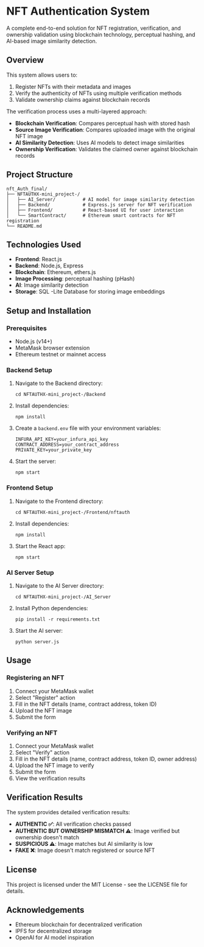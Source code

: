 # NFT Authentication System

A complete end-to-end solution for NFT registration, verification, and ownership validation using blockchain technology, perceptual hashing, and AI-based image similarity detection.

## Overview

This system allows users to:
1. Register NFTs with their metadata and images
2. Verify the authenticity of NFTs using multiple verification methods
3. Validate ownership claims against blockchain records

The verification process uses a multi-layered approach:
- **Blockchain Verification**: Compares perceptual hash with stored hash
- **Source Image Verification**: Compares uploaded image with the original NFT image
- **AI Similarity Detection**: Uses AI models to detect image similarities
- **Ownership Verification**: Validates the claimed owner against blockchain records

## Project Structure

```
nft_Auth_final/
├── NFTAUTHX-mini_project-/
│   ├── AI_Server/          # AI model for image similarity detection
│   ├── Backend/            # Express.js server for NFT verification
│   ├── Frontend/           # React-based UI for user interaction
│   └── SmartContract/      # Ethereum smart contracts for NFT registration
└── README.md
```

## Technologies Used

- **Frontend**: React.js
- **Backend**: Node.js, Express
- **Blockchain**: Ethereum, ethers.js
- **Image Processing**: perceptual hashing (pHash)
- **AI**: Image similarity detection
- **Storage**: SQL -Lite Database for storing image embeddings

## Setup and Installation

### Prerequisites
- Node.js (v14+)
- MetaMask browser extension
- Ethereum testnet or mainnet access

### Backend Setup
1. Navigate to the Backend directory:
   ```
   cd NFTAUTHX-mini_project-/Backend
   ```
2. Install dependencies:
   ```
   npm install
   ```
3. Create a `backend.env` file with your environment variables:
   ```
   INFURA_API_KEY=your_infura_api_key
   CONTRACT_ADDRESS=your_contract_address
   PRIVATE_KEY=your_private_key
   ```
4. Start the server:
   ```
   npm start
   ```

### Frontend Setup
1. Navigate to the Frontend directory:
   ```
   cd NFTAUTHX-mini_project-/Frontend/nftauth
   ```
2. Install dependencies:
   ```
   npm install
   ```
3. Start the React app:
   ```
   npm start
   ```

### AI Server Setup
1. Navigate to the AI Server directory:
   ```
   cd NFTAUTHX-mini_project-/AI_Server
   ```
2. Install Python dependencies:
   ```
   pip install -r requirements.txt
   ```
3. Start the AI server:
   ```
   python server.js
   ```

## Usage

### Registering an NFT
1. Connect your MetaMask wallet
2. Select "Register" action
3. Fill in the NFT details (name, contract address, token ID)
4. Upload the NFT image
5. Submit the form

### Verifying an NFT
1. Connect your MetaMask wallet
2. Select "Verify" action
3. Fill in the NFT details (name, contract address, token ID, owner address)
4. Upload the NFT image to verify
5. Submit the form
6. View the verification results

## Verification Results

The system provides detailed verification results:

- **AUTHENTIC ✅**: All verification checks passed
- **AUTHENTIC BUT OWNERSHIP MISMATCH ⚠️**: Image verified but ownership doesn't match
- **SUSPICIOUS ⚠️**: Image matches but AI similarity is low
- **FAKE ❌**: Image doesn't match registered or source NFT

## License

This project is licensed under the MIT License - see the LICENSE file for details.

## Acknowledgements

- Ethereum blockchain for decentralized verification
- IPFS for decentralized storage
- OpenAI for AI model inspiration

